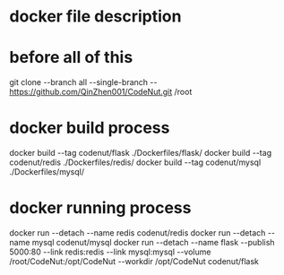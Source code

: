# docker file description

# before all of this
git clone --branch all --single-branch -- https://github.com/QinZhen001/CodeNut.git /root

# docker build process
docker build --tag codenut/flask ./Dockerfiles/flask/
docker build --tag codenut/redis ./Dockerfiles/redis/
docker build --tag codenut/mysql ./Dockerfiles/mysql/

# docker running process
docker run --detach --name redis codenut/redis
docker run --detach --name mysql codenut/mysql
docker run --detach --name flask --publish 5000:80 --link redis:redis --link mysql:mysql --volume /root/CodeNut:/opt/CodeNut --workdir /opt/CodeNut codenut/flask 

